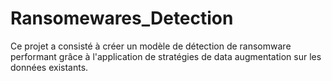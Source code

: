 # Ransomewares_Detection
Ce projet a consisté à créer un modèle de détection de ransomware performant grâce à l'application de stratégies de data augmentation sur les données existants.
